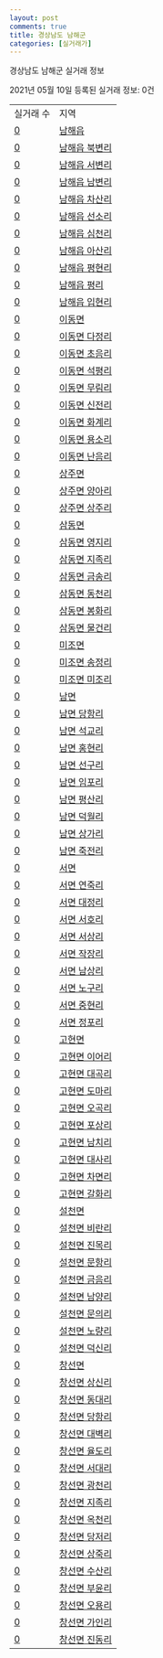 ```yaml
---
layout: post
comments: true
title: 경상남도 남해군
categories: [실거래가]
---
```


경상남도 남해군 실거래 정보

2021년 05월 10일 등록된 실거래 정보: 0건


<table>
  <tr>
    <td>실거래 수</td>
    <td>지역</td>
  </tr>

  
  <tr>
    <td><a href="4884025000.html">0</a></td>
    <td><a href="4884025000.html">남해읍</a></td>
  </tr>
    

  <tr>
    <td><a href="4884025021.html">0</a></td>
    <td><a href="4884025021.html">남해읍 북변리</a></td>
  </tr>
    

  <tr>
    <td><a href="4884025022.html">0</a></td>
    <td><a href="4884025022.html">남해읍 서변리</a></td>
  </tr>
    

  <tr>
    <td><a href="4884025023.html">0</a></td>
    <td><a href="4884025023.html">남해읍 남변리</a></td>
  </tr>
    

  <tr>
    <td><a href="4884025024.html">0</a></td>
    <td><a href="4884025024.html">남해읍 차산리</a></td>
  </tr>
    

  <tr>
    <td><a href="4884025025.html">0</a></td>
    <td><a href="4884025025.html">남해읍 선소리</a></td>
  </tr>
    

  <tr>
    <td><a href="4884025026.html">0</a></td>
    <td><a href="4884025026.html">남해읍 심천리</a></td>
  </tr>
    

  <tr>
    <td><a href="4884025027.html">0</a></td>
    <td><a href="4884025027.html">남해읍 아산리</a></td>
  </tr>
    

  <tr>
    <td><a href="4884025028.html">0</a></td>
    <td><a href="4884025028.html">남해읍 평현리</a></td>
  </tr>
    

  <tr>
    <td><a href="4884025029.html">0</a></td>
    <td><a href="4884025029.html">남해읍 평리</a></td>
  </tr>
    

  <tr>
    <td><a href="4884025030.html">0</a></td>
    <td><a href="4884025030.html">남해읍 입현리</a></td>
  </tr>
    

  <tr>
    <td><a href="4884031000.html">0</a></td>
    <td><a href="4884031000.html">이동면</a></td>
  </tr>
    

  <tr>
    <td><a href="4884031021.html">0</a></td>
    <td><a href="4884031021.html">이동면 다정리</a></td>
  </tr>
    

  <tr>
    <td><a href="4884031022.html">0</a></td>
    <td><a href="4884031022.html">이동면 초음리</a></td>
  </tr>
    

  <tr>
    <td><a href="4884031023.html">0</a></td>
    <td><a href="4884031023.html">이동면 석평리</a></td>
  </tr>
    

  <tr>
    <td><a href="4884031024.html">0</a></td>
    <td><a href="4884031024.html">이동면 무림리</a></td>
  </tr>
    

  <tr>
    <td><a href="4884031025.html">0</a></td>
    <td><a href="4884031025.html">이동면 신전리</a></td>
  </tr>
    

  <tr>
    <td><a href="4884031026.html">0</a></td>
    <td><a href="4884031026.html">이동면 화계리</a></td>
  </tr>
    

  <tr>
    <td><a href="4884031027.html">0</a></td>
    <td><a href="4884031027.html">이동면 용소리</a></td>
  </tr>
    

  <tr>
    <td><a href="4884031028.html">0</a></td>
    <td><a href="4884031028.html">이동면 난음리</a></td>
  </tr>
    

  <tr>
    <td><a href="4884032000.html">0</a></td>
    <td><a href="4884032000.html">상주면</a></td>
  </tr>
    

  <tr>
    <td><a href="4884032021.html">0</a></td>
    <td><a href="4884032021.html">상주면 양아리</a></td>
  </tr>
    

  <tr>
    <td><a href="4884032022.html">0</a></td>
    <td><a href="4884032022.html">상주면 상주리</a></td>
  </tr>
    

  <tr>
    <td><a href="4884033000.html">0</a></td>
    <td><a href="4884033000.html">삼동면</a></td>
  </tr>
    

  <tr>
    <td><a href="4884033021.html">0</a></td>
    <td><a href="4884033021.html">삼동면 영지리</a></td>
  </tr>
    

  <tr>
    <td><a href="4884033022.html">0</a></td>
    <td><a href="4884033022.html">삼동면 지족리</a></td>
  </tr>
    

  <tr>
    <td><a href="4884033023.html">0</a></td>
    <td><a href="4884033023.html">삼동면 금송리</a></td>
  </tr>
    

  <tr>
    <td><a href="4884033024.html">0</a></td>
    <td><a href="4884033024.html">삼동면 동천리</a></td>
  </tr>
    

  <tr>
    <td><a href="4884033025.html">0</a></td>
    <td><a href="4884033025.html">삼동면 봉화리</a></td>
  </tr>
    

  <tr>
    <td><a href="4884033026.html">0</a></td>
    <td><a href="4884033026.html">삼동면 물건리</a></td>
  </tr>
    

  <tr>
    <td><a href="4884034000.html">0</a></td>
    <td><a href="4884034000.html">미조면</a></td>
  </tr>
    

  <tr>
    <td><a href="4884034021.html">0</a></td>
    <td><a href="4884034021.html">미조면 송정리</a></td>
  </tr>
    

  <tr>
    <td><a href="4884034022.html">0</a></td>
    <td><a href="4884034022.html">미조면 미조리</a></td>
  </tr>
    

  <tr>
    <td><a href="4884035000.html">0</a></td>
    <td><a href="4884035000.html">남면</a></td>
  </tr>
    

  <tr>
    <td><a href="4884035021.html">0</a></td>
    <td><a href="4884035021.html">남면 당항리</a></td>
  </tr>
    

  <tr>
    <td><a href="4884035022.html">0</a></td>
    <td><a href="4884035022.html">남면 석교리</a></td>
  </tr>
    

  <tr>
    <td><a href="4884035023.html">0</a></td>
    <td><a href="4884035023.html">남면 홍현리</a></td>
  </tr>
    

  <tr>
    <td><a href="4884035024.html">0</a></td>
    <td><a href="4884035024.html">남면 선구리</a></td>
  </tr>
    

  <tr>
    <td><a href="4884035025.html">0</a></td>
    <td><a href="4884035025.html">남면 임포리</a></td>
  </tr>
    

  <tr>
    <td><a href="4884035026.html">0</a></td>
    <td><a href="4884035026.html">남면 평산리</a></td>
  </tr>
    

  <tr>
    <td><a href="4884035027.html">0</a></td>
    <td><a href="4884035027.html">남면 덕월리</a></td>
  </tr>
    

  <tr>
    <td><a href="4884035028.html">0</a></td>
    <td><a href="4884035028.html">남면 상가리</a></td>
  </tr>
    

  <tr>
    <td><a href="4884035029.html">0</a></td>
    <td><a href="4884035029.html">남면 죽전리</a></td>
  </tr>
    

  <tr>
    <td><a href="4884036000.html">0</a></td>
    <td><a href="4884036000.html">서면</a></td>
  </tr>
    

  <tr>
    <td><a href="4884036021.html">0</a></td>
    <td><a href="4884036021.html">서면 연죽리</a></td>
  </tr>
    

  <tr>
    <td><a href="4884036022.html">0</a></td>
    <td><a href="4884036022.html">서면 대정리</a></td>
  </tr>
    

  <tr>
    <td><a href="4884036023.html">0</a></td>
    <td><a href="4884036023.html">서면 서호리</a></td>
  </tr>
    

  <tr>
    <td><a href="4884036024.html">0</a></td>
    <td><a href="4884036024.html">서면 서상리</a></td>
  </tr>
    

  <tr>
    <td><a href="4884036025.html">0</a></td>
    <td><a href="4884036025.html">서면 작장리</a></td>
  </tr>
    

  <tr>
    <td><a href="4884036026.html">0</a></td>
    <td><a href="4884036026.html">서면 남상리</a></td>
  </tr>
    

  <tr>
    <td><a href="4884036027.html">0</a></td>
    <td><a href="4884036027.html">서면 노구리</a></td>
  </tr>
    

  <tr>
    <td><a href="4884036028.html">0</a></td>
    <td><a href="4884036028.html">서면 중현리</a></td>
  </tr>
    

  <tr>
    <td><a href="4884036029.html">0</a></td>
    <td><a href="4884036029.html">서면 정포리</a></td>
  </tr>
    

  <tr>
    <td><a href="4884037000.html">0</a></td>
    <td><a href="4884037000.html">고현면</a></td>
  </tr>
    

  <tr>
    <td><a href="4884037021.html">0</a></td>
    <td><a href="4884037021.html">고현면 이어리</a></td>
  </tr>
    

  <tr>
    <td><a href="4884037022.html">0</a></td>
    <td><a href="4884037022.html">고현면 대곡리</a></td>
  </tr>
    

  <tr>
    <td><a href="4884037023.html">0</a></td>
    <td><a href="4884037023.html">고현면 도마리</a></td>
  </tr>
    

  <tr>
    <td><a href="4884037024.html">0</a></td>
    <td><a href="4884037024.html">고현면 오곡리</a></td>
  </tr>
    

  <tr>
    <td><a href="4884037025.html">0</a></td>
    <td><a href="4884037025.html">고현면 포상리</a></td>
  </tr>
    

  <tr>
    <td><a href="4884037026.html">0</a></td>
    <td><a href="4884037026.html">고현면 남치리</a></td>
  </tr>
    

  <tr>
    <td><a href="4884037027.html">0</a></td>
    <td><a href="4884037027.html">고현면 대사리</a></td>
  </tr>
    

  <tr>
    <td><a href="4884037028.html">0</a></td>
    <td><a href="4884037028.html">고현면 차면리</a></td>
  </tr>
    

  <tr>
    <td><a href="4884037029.html">0</a></td>
    <td><a href="4884037029.html">고현면 갈화리</a></td>
  </tr>
    

  <tr>
    <td><a href="4884038000.html">0</a></td>
    <td><a href="4884038000.html">설천면</a></td>
  </tr>
    

  <tr>
    <td><a href="4884038021.html">0</a></td>
    <td><a href="4884038021.html">설천면 비란리</a></td>
  </tr>
    

  <tr>
    <td><a href="4884038022.html">0</a></td>
    <td><a href="4884038022.html">설천면 진목리</a></td>
  </tr>
    

  <tr>
    <td><a href="4884038023.html">0</a></td>
    <td><a href="4884038023.html">설천면 문항리</a></td>
  </tr>
    

  <tr>
    <td><a href="4884038024.html">0</a></td>
    <td><a href="4884038024.html">설천면 금음리</a></td>
  </tr>
    

  <tr>
    <td><a href="4884038025.html">0</a></td>
    <td><a href="4884038025.html">설천면 남양리</a></td>
  </tr>
    

  <tr>
    <td><a href="4884038026.html">0</a></td>
    <td><a href="4884038026.html">설천면 문의리</a></td>
  </tr>
    

  <tr>
    <td><a href="4884038027.html">0</a></td>
    <td><a href="4884038027.html">설천면 노량리</a></td>
  </tr>
    

  <tr>
    <td><a href="4884038028.html">0</a></td>
    <td><a href="4884038028.html">설천면 덕신리</a></td>
  </tr>
    

  <tr>
    <td><a href="4884039000.html">0</a></td>
    <td><a href="4884039000.html">창선면</a></td>
  </tr>
    

  <tr>
    <td><a href="4884039021.html">0</a></td>
    <td><a href="4884039021.html">창선면 상신리</a></td>
  </tr>
    

  <tr>
    <td><a href="4884039022.html">0</a></td>
    <td><a href="4884039022.html">창선면 동대리</a></td>
  </tr>
    

  <tr>
    <td><a href="4884039023.html">0</a></td>
    <td><a href="4884039023.html">창선면 당항리</a></td>
  </tr>
    

  <tr>
    <td><a href="4884039024.html">0</a></td>
    <td><a href="4884039024.html">창선면 대벽리</a></td>
  </tr>
    

  <tr>
    <td><a href="4884039025.html">0</a></td>
    <td><a href="4884039025.html">창선면 율도리</a></td>
  </tr>
    

  <tr>
    <td><a href="4884039026.html">0</a></td>
    <td><a href="4884039026.html">창선면 서대리</a></td>
  </tr>
    

  <tr>
    <td><a href="4884039027.html">0</a></td>
    <td><a href="4884039027.html">창선면 광천리</a></td>
  </tr>
    

  <tr>
    <td><a href="4884039028.html">0</a></td>
    <td><a href="4884039028.html">창선면 지족리</a></td>
  </tr>
    

  <tr>
    <td><a href="4884039029.html">0</a></td>
    <td><a href="4884039029.html">창선면 옥천리</a></td>
  </tr>
    

  <tr>
    <td><a href="4884039030.html">0</a></td>
    <td><a href="4884039030.html">창선면 당저리</a></td>
  </tr>
    

  <tr>
    <td><a href="4884039031.html">0</a></td>
    <td><a href="4884039031.html">창선면 상죽리</a></td>
  </tr>
    

  <tr>
    <td><a href="4884039032.html">0</a></td>
    <td><a href="4884039032.html">창선면 수산리</a></td>
  </tr>
    

  <tr>
    <td><a href="4884039033.html">0</a></td>
    <td><a href="4884039033.html">창선면 부윤리</a></td>
  </tr>
    

  <tr>
    <td><a href="4884039034.html">0</a></td>
    <td><a href="4884039034.html">창선면 오용리</a></td>
  </tr>
    

  <tr>
    <td><a href="4884039035.html">0</a></td>
    <td><a href="4884039035.html">창선면 가인리</a></td>
  </tr>
    

  <tr>
    <td><a href="4884039036.html">0</a></td>
    <td><a href="4884039036.html">창선면 진동리</a></td>
  </tr>
    


</table>
    